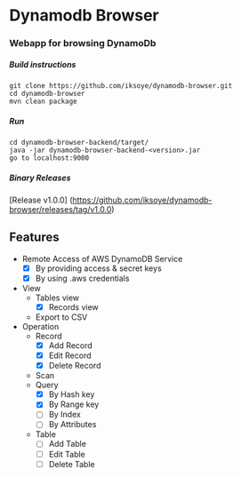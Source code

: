# Dynamodb Browser 

### Webapp for browsing DynamoDb

##### Build instructions
```
git clone https://github.com/iksoye/dynamodb-browser.git
cd dynamodb-browser
mvn clean package
```

##### Run
```
cd dynamodb-browser-backend/target/
java -jar dynamodb-browser-backend-<version>.jar 
go to localhost:9000
```

##### Binary Releases
[Release v1.0.0] (https://github.com/iksoye/dynamodb-browser/releases/tag/v1.0.0)

## Features

- Remote Access of AWS DynamoDB Service
  - [x] By providing access & secret keys
  - [x] By using .aws credentials
- View
  - Tables view
    - [x] Records view
  - Export to CSV 
- Operation
  - Record
    - [x] Add Record
    - [x] Edit Record
    - [x] Delete Record
  - Scan 
  - Query
    - [x] By Hash key
    - [x] By Range key
    - [ ] By Index
    - [ ] By Attributes
  - Table
     - [ ] Add Table
     - [ ] Edit Table
     - [ ] Delete Table
